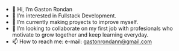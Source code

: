 - 👋 Hi, I’m Gaston Rondan
- 👀 I’m interested in Fullstack Development.
- 🌱 I’m currently making proyects to improve myself.
- 💞️ I’m looking to collaborate on my first job with profesionals who motivate to grow together and keep learning everyday.
- 📫 How to reach me: e-mail: gastonrondann@gmail.com


